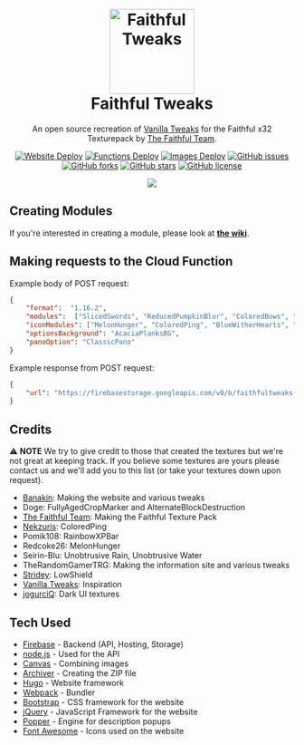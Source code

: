 <h1 align="center">
    <br>
    <a href="https://faithfultweaks.com/"><img src="https://raw.githubusercontent.com/FaithfulTweaks/FaithfulTweaks/master/website/static/images/logo.png" alt="Faithful Tweaks" width="150"></a>
    <br>
    Faithful Tweaks
    <br>
</h1>

<p align="center">An open source recreation of <a href="https://vanillatweaks.net/picker/resource-packs/">Vanilla Tweaks</a> for the Faithful x32 Texturepack by <a href="https://faithful.team/">The Faithful Team</a>.</p>

<p align="center">
    <a href="https://github.com/FaithfulTweaks/FaithfulTweaks/actions"><img alt="Website Deploy" src="https://github.com/FaithfulTweaks/FaithfulTweaks/workflows/Website%20Deploy/badge.svg"></a>
    <a href="https://github.com/FaithfulTweaks/FaithfulTweaks/actions"><img alt="Functions Deploy" src="https://github.com/FaithfulTweaks/FaithfulTweaks/workflows/Functions%20Deploy/badge.svg"></a>
    <a href="https://github.com/FaithfulTweaks/FaithfulTweaks/actions"><img alt="Images Deploy" src="https://github.com/FaithfulTweaks/FaithfulTweaks/workflows/Images%20Deploy/badge.svg"></a>
    <a href="https://github.com/FaithfulTweaks/FaithfulTweaks/issues"><img alt="GitHub issues" src="https://img.shields.io/github/issues/FaithfulTweaks/FaithfulTweaks"></a>
    <a href="https://github.com/FaithfulTweaks/FaithfulTweaks/network"><img alt="GitHub forks" src="https://img.shields.io/github/forks/FaithfulTweaks/FaithfulTweaks"></a>
    <a href="https://github.com/FaithfulTweaks/FaithfulTweaks/stargazers"><img alt="GitHub stars" src="https://img.shields.io/github/stars/FaithfulTweaks/FaithfulTweaks"></a>
    <a href="https://github.com/FaithfulTweaks/FaithfulTweaks/blob/master/LICENSE"><img alt="GitHub license" src="https://img.shields.io/github/license/FaithfulTweaks/FaithfulTweaks"></a>
</p>

<p align="center"><img src="https://raw.githubusercontent.com/FaithfulTweaks/FaithfulTweaks/master/screenshot.png"></img></p>

## Creating Modules
If you're interested in creating a module, please look at **[the wiki](https://github.com/FaithfulTweaks/FaithfulTweaks/wiki)**.

## Making requests to the Cloud Function
Example body of POST request:
```json
{
    "format":  "1.16.2",
    "modules":  ["SlicedSwords", "ReducedPumpkinBlur", "ColoredBows", "OreBorders", "StickyPistonSides"],
    "iconModules": ["MelonHunger", "ColoredPing", "BlueWitherHearts", "RainbowXP"],
    "optionsBackground": "AcaciaPlanksBG",
    "panoOption": "ClassicPano"
}
```

Example response from POST request:
```json
{
    "url": "https://firebasestorage.googleapis.com/v0/b/faithfultweaks-app.appspot.com/o/FaithfulTweaks%2F900000000-0000-0000-0000-000000000000.zip?alt=media&token=00000000-0000-0000-0000-000000000000"
}
```

## Credits
⚠ **NOTE** We try to give credit to those that created the textures but we're not great at keeping track. If you believe some textures are yours please contact us and we'll add you to this list (or take your textures down upon request).
- [Banakin](https://banakin.github.io): Making the website and various tweaks
- Doge: FullyAgedCropMarker and AlternateBlockDestruction
- [The Faithful Team](https://faithful.team/): Making the Faithful Texture Pack
- [Nekzuris](https://twitter.com/Nekzuris): ColoredPing
- Pomik108: RainbowXPBar
- Redcoke26: MelonHunger
- Seirin-Blu: Unobtrusive Rain, Unobtrusive Water
- TheRandomGamerTRG: Making the information site and various tweaks
- [Stridey](https://www.planetminecraft.com/member/stridey/): LowShield
- [Vanilla Tweaks](https://vanillatweaks.net/picker/resource-packs/): Inspiration
- [jogurciQ](https://www.planetminecraft.com/member/jogurciq/): Dark UI textures

## Tech Used
- [Firebase](https://firebase.google.com/) - Backend (API, Hosting, Storage)
- [node.js](https://nodejs.org/) - Used for the API
- [Canvas](https://github.com/Automattic/node-canvas) - Combining images
- [Archiver](https://github.com/archiverjs/node-archiver) - Creating the ZIP file
- [Hugo](https://gohugo.io/) - Website framework
- [Webpack](https://webpack.js.org/) - Bundler
- [Bootstrap](https://getbootstrap.com/) - CSS framework for the website
- [jQuery](https://jquery.com/) - JavaScript Framework for the website
- [Popper](https://popper.js.org/) - Engine for description popups
- [Font Awesome](https://fontawesome.com/) - Icons used on the website
